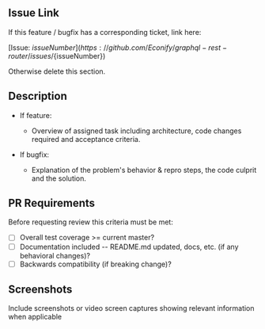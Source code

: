 ## Issue Link

If this feature / bugfix has a corresponding ticket, link here:

[Issue: ${issueNumber}](https://github.com/Econify/graphql-rest-router/issues/${issueNumber})

Otherwise delete this section.

## Description

- If feature:
  - Overview of assigned task including architecture, code changes required and acceptance criteria.

- If bugfix:
  - Explanation of the problem's behavior & repro steps, the code culprit and the solution.

## PR Requirements

Before requesting review this criteria must be met:

- [ ] Overall test coverage >= current master?
- [ ] Documentation included -- README.md updated, docs, etc. (if any behavioral changes)?
- [ ] Backwards compatibility (if breaking change)?

## Screenshots

Include screenshots or video screen captures showing relevant information when applicable
